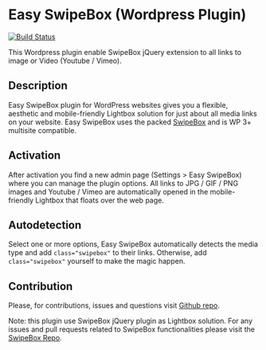 # Easy SwipeBox (Wordpress Plugin)
[![Build Status](https://travis-ci.org/leopuleo/easy-swipebox.svg?branch=easy-swipebox-1.1)](https://travis-ci.org/leopuleo/easy-swipebox)

This Wordpress plugin enable SwipeBox jQuery extension to all links to image or Video (Youtube / Vimeo).

## Description

Easy SwipeBox plugin for WordPress websites gives you a flexible, aesthetic and mobile-friendly Lightbox solution for just about all media links on your website. Easy SwipeBox uses the packed [SwipeBox](http://brutaldesign.github.io/swipebox/?source=easy-swipebox-wp-plugin) and is WP 3+ multisite compatible.

## Activation

After activation you find a new admin page (Settings > Easy SwipeBox) where you can manage the plugin options.
All links to JPG / GIF / PNG images and Youtube / Vimeo are automatically opened in the mobile-friendly Lightbox that floats over the web page.

## Autodetection

Select one or more options, Easy SwipeBox automatically detects the media type and add `class="swipebox"` to their links.
Otherwise, add `class="swipebox"` yourself to make the magic happen.

## Contribution

Please, for contributions, issues and questions visit [Github repo](https://github.com/leopuleo/easy-swipebox).

Note: this plugin use SwipeBox jQuery plugin as Lightbox solution. For any issues and pull requests related to SwipeBox functionalities please visit the [SwipeBox Repo](https://github.com/brutaldesign/swipebox).

